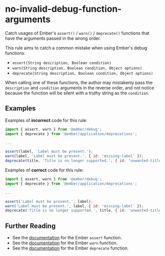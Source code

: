 # no-invalid-debug-function-arguments

Catch usages of Ember&#39;s `assert()` / `warn()` / `deprecate()` functions that have the arguments passed in the wrong order.

This rule aims to catch a common mistake when using Ember's debug functions:

* `assert(String description, Boolean condition)`
* `warn(String description, Boolean condition, Object options)`
* `deprecate(String description, Boolean condition, Object options)`

When calling one of these functions, the author may mistakenly pass the `description` and `condition` arguments in the reverse order, and not notice because the function will be silent with a truthy string as the `condition`.

## Examples

Examples of **incorrect** code for this rule:

```js
import { assert, warn } from '@ember/debug';
import { deprecate } from '@ember/application/deprecations';

...

assert(label, 'Label must be present.');
warn(label, 'Label must be present.', { id: 'missing-label' });
deprecate(title, 'Title is no longer supported.', { id: 'unwanted-title', until: 'some-version' });
```

Examples of **correct** code for this rule:

```js
import { assert, warn } from '@ember/debug';
import { deprecate } from '@ember/application/deprecations';

...

assert('Label must be present.', label);
warn('Label must be present.', label, { id: 'missing-label' });
deprecate('Title is no longer supported.', title, { id: 'unwanted-title', until: 'some-version' });
```

## Further Reading

* See the [documentation](https://www.emberjs.com/api/ember/release/functions/@ember%2Fdebug/assert) for the Ember `assert` function.
* See the [documentation](https://www.emberjs.com/api/ember/release/functions/@ember%2Fdebug/warn) for the Ember `warn` function.
* See the [documentation](https://emberjs.com/api/api/ember/release/functions/@ember%2Fapplication%2Fdeprecations/deprecate) for the Ember `deprecate` function.
